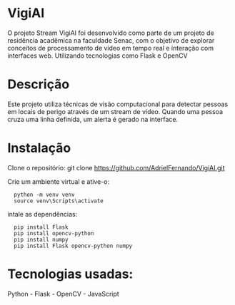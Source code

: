# VigiAI
O projeto Stream VigiAI foi desenvolvido como parte de um projeto de residência acadêmica na faculdade Senac, com o objetivo de explorar conceitos de processamento de vídeo em tempo real e interação com interfaces web. Utilizando tecnologias como Flask e OpenCV

# Descrição
Este projeto utiliza técnicas de visão computacional para detectar pessoas em locais de perigo através de um stream de vídeo. Quando uma pessoa cruza uma linha definida, um alerta é gerado na interface.

# Instalação

  Clone o repositório: git clone https://github.com/AdrielFernando/VigiAI.git

  Crie um ambiente virtual e ative-o: 
  
      python -m venv venv 
      source venv\Scripts\activate

  intale as dependências: 

      pip install Flask
      pip install opencv-python
      pip install numpy
      pip install Flask opencv-python numpy

# Tecnologias usadas:

  Python -
  Flask -
  OpenCV -
  JavaScript
